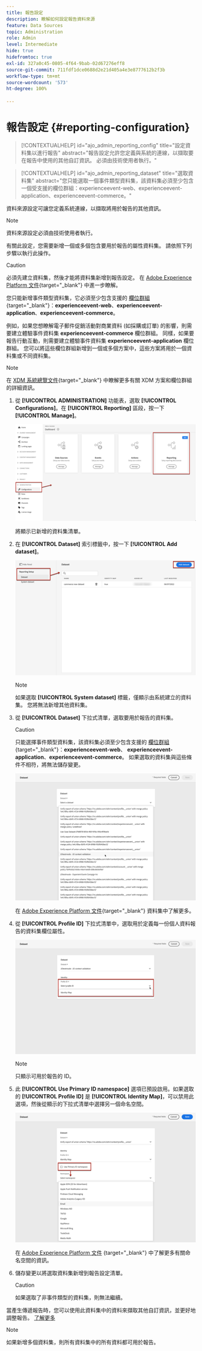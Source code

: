```yaml
---
title: 報告設定
description: 瞭解如何設定報告資料來源
feature: Data Sources
topic: Administration
role: Admin
level: Intermediate
hide: true
hidefromtoc: true
exl-id: 327a0c45-0805-4f64-9bab-02d67276eff8
source-git-commit: 711fdf1dce0688d2e21d405a4e3e8777612b2f3b
workflow-type: tm+mt
source-wordcount: '573'
ht-degree: 100%

---
```


# 報告設定 {#reporting-configuration}

>[!CONTEXTUALHELP]
>id="ajo_admin_reporting_config"
>title="設定資料集以進行報告"
>abstract="報告設定允許您定義與系統的連線，以擷取要在報告中使用的其他自訂資訊。 必須由技術使用者執行。"

>[!CONTEXTUALHELP]
>id="ajo_admin_reporting_dataset"
>title="選取資料集"
>abstract="您只能選取一個事件類型資料集，該資料集必須至少包含一個受支援的欄位群組：experienceevent-web、experienceevent-application、experienceevent-commerce。"

資料來源設定可讓您定義系統連線，以擷取將用於報告的其他資訊。

>[!NOTE]
>
>資料來源設定必須由技術使用者執行。<!--Rights?-->

有關此設定，您需要新增一個或多個包含要用於報告的屬性資料集。 請依照下列步驟以執行此操作。

>[!CAUTION]
>
>必須先建立資料集，然後才能將資料集新增到報告設定。 在 [Adobe Experience Platform 文件](https://experienceleague.adobe.com/docs/experience-platform/catalog/datasets/user-guide.html?lang=zh-Hant#create){target=&quot;_blank&quot;} 中進一步瞭解。
>
>您只能新增事件類型資料集，它必須至少包含支援的 [欄位群組](https://experienceleague.adobe.com/docs/experience-platform/xdm/tutorials/create-schema-ui.html?lang=zh-Hant#field-group){target=&quot;_blank&quot;}：**experienceevent-web**、**experienceevent-application**、**experienceevent-commerce**。

<!--
➡️ [Discover this feature in video](#video)
-->

例如，如果您想瞭解電子郵件促銷活動對商業資料 (如採購或訂單) 的影響，則需要建立體驗事件資料集 **experienceevent-commerce** 欄位群組。 同樣，如果要報告行動互動，則需要建立體驗事件資料集 **experienceevent-application** 欄位群組。 <!--If you want to report on web interactions then you need to include the web field group.--> 您可以將這些欄位群組新增到一個或多個方案中，這些方案將用於一個資料集或不同資料集。

>[!NOTE]
>
>在 [XDM 系統總覽文件](https://experienceleague.adobe.com/docs/experience-platform/xdm/home.html?lang=zh-Hant){target=&quot;_blank&quot;} 中瞭解更多有關 XDM 方案和欄位群組的詳細資訊。

1. 從 **[!UICONTROL ADMINISTRATION]** 功能表，選取 **[!UICONTROL Configurations]**。在 **[!UICONTROL Reporting]** 區段，按一下 **[!UICONTROL Manage]**。

   ![](assets/reporting-config-menu.png)

   將顯示已新增的資料集清單。

1. 在 **[!UICONTROL Dataset]** 索引標籤中，按一下 **[!UICONTROL Add dataset]**。

   ![](assets/reporting-config-add.png)

   >[!NOTE]
   >
   >如果選取 **[!UICONTROL System dataset]** 標籤，僅顯示由系統建立的資料集。 您將無法新增其他資料集。

1. 從 **[!UICONTROL Dataset]** 下拉式清單，選取要用於報告的資料集。

   >[!CAUTION]
   >
   >只能選擇事件類型資料集，該資料集必須至少包含支援的 [欄位群組](https://experienceleague.adobe.com/docs/experience-platform/xdm/tutorials/create-schema-ui.html#field-group){target=&quot;_blank&quot;}：**experienceevent-web**、 **experienceevent-application**、**experienceevent-commerce**。 如果選取的資料集與這些條件不相符，將無法儲存變更。

   ![](assets/reporting-config-datasets.png)

   在 [Adobe Experience Platform 文件](https://experienceleague.adobe.com/docs/experience-platform/catalog/datasets/overview.html?lang=zh-Hant){target=&quot;_blank&quot;} 資料集中了解更多。

1. 從 **[!UICONTROL Profile ID]** 下拉式清單中，選取用於定義每一份個人資料報告的資料集欄位屬性。

   ![](assets/reporting-config-profile-id.png)

   >[!NOTE]
   >
   >只顯示可用於報告的 ID。

1. 此 **[!UICONTROL Use Primary ID namespace]** 選項已預設啟用。如果選取的 **[!UICONTROL Profile ID]** 是 **[!UICONTROL Identity Map]**，可以禁用此選項，然後從顯示的下拉式清單中選擇另一個命名空間。

   ![](assets/reporting-config-namespace.png)

   在 [Adobe Experience Platform 文件](https://experienceleague.adobe.com/docs/experience-platform/identity/namespaces.html?lang=zh-Hant) {target=&quot;_blank&quot;} 中了解更多有關命名空間的資訊。

1. 儲存變更以將選取資料集新增到報告設定清單。

   >[!CAUTION]
   >
   >如果選取了非事件類型的資料集，則無法繼續。

當產生傳遞報告時，您可以使用此資料集中的資料來擷取其他自訂資訊，並更好地調整報告。 [了解更多](content-experiment.md#objectives-global)

>[!NOTE]
>
>如果新增多個資料集，則所有資料集中的所有資料都可用於報告。


<!--
## How-to video {#video}

Understand how to configure Experience Platform reporting data sources.

>[!VIDEO]()
-->
